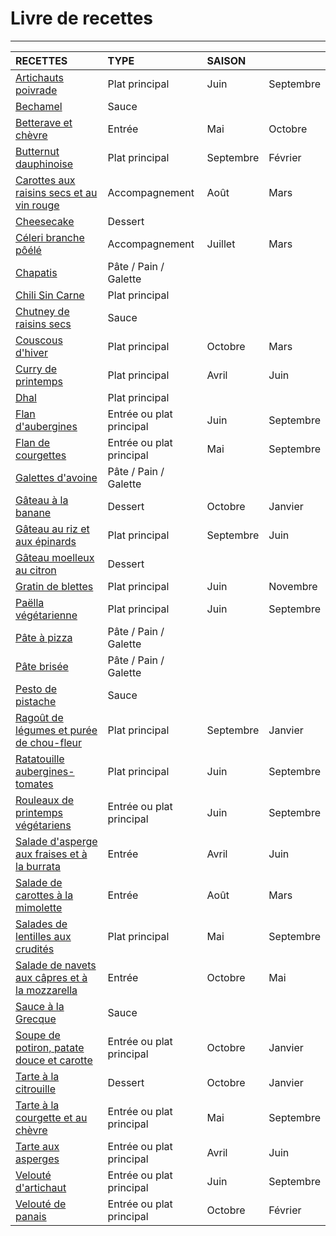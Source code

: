 # Livre de recettes

---

| **RECETTES** | **TYPE** | **SAISON** | |
|:---|:---|:---|:---|
| [Artichauts poivrade](./recettes/artichauts_poivrade.md) | Plat principal | Juin | Septembre |
| [Bechamel](./recettes/bechamel.md) | Sauce | | |
| [Betterave et chèvre](./recettes/betterave_et_chevre.md) | Entrée | Mai | Octobre |
| [Butternut dauphinoise](./recettes/butternut_dauphinoise.md) | Plat principal | Septembre | Février |
| [Carottes aux raisins secs et au vin rouge](./recettes/carottes_raisins_vin.md) | Accompagnement | Août | Mars |
| [Cheesecake](./recettes/cheesecake.md) | Dessert | | |
| [Céleri branche pôélé](./recettes/celeri_branche_poele.md) | Accompagnement | Juillet | Mars |
| [Chapatis](./recettes/chapatis.md) | Pâte / Pain / Galette | | |
| [Chili Sin Carne](./recettes/chili_sin_carne.md) | Plat principal | | |
| [Chutney de raisins secs](./recettes/chutney_raisins_secs.md) | Sauce | | |
| [Couscous d'hiver](./recettes/couscous_hiver.md) | Plat principal | Octobre | Mars |
| [Curry de printemps](./recettes/curry_printemps.md) | Plat principal | Avril | Juin |
| [Dhal](./recettes/dhal.md) | Plat principal | | |
| [Flan d'aubergines](./recettes/flan_aubergines.md) | Entrée ou plat principal | Juin | Septembre |
| [Flan de courgettes](./recettes/flan_courgettes.md) | Entrée ou plat principal | Mai | Septembre |
| [Galettes d'avoine](./recettes/galettes_avoine.md) | Pâte / Pain / Galette | | |
| [Gâteau à la banane](./recettes/gateau_banane.md) | Dessert | Octobre | Janvier |
| [Gâteau au riz et aux épinards](./recettes/gateau_riz_epinards.md) | Plat principal | Septembre | Juin |
| [Gâteau moelleux au citron](./recettes/gateau_moelleux_citron.md) | Dessert | | |
| [Gratin de blettes](./recettes/gratin_blettes.md) | Plat principal | Juin | Novembre |
| [Paëlla végétarienne](./recettes/paella_vegetarienne.md) | Plat principal | Juin | Septembre |
| [Pâte à pizza](./recettes/pate_pizza.md) | Pâte / Pain / Galette | | |
| [Pâte brisée](./recettes/pate_brisee.md) | Pâte / Pain / Galette | | |
| [Pesto de pistache](./recettes/pesto_pistache.md) | Sauce | | |
| [Ragoût de légumes et purée de chou-fleur](./recettes/ragout_legumes_puree_chou_fleur.md) | Plat principal | Septembre | Janvier |
| [Ratatouille aubergines-tomates](./recettes/ratatouille_aubergines.md) | Plat principal | Juin | Septembre |
| [Rouleaux de printemps végétariens](./recettes/rouleaux_printemps_vegetariens.md) | Entrée ou plat principal | Juin | Septembre |
| [Salade d'asperge aux fraises et à la burrata](./recettes/salade_asperges_fraises_burrata.md) | Entrée | Avril | Juin |
| [Salade de carottes à la mimolette](./recettes/salade_carotte_mimolette.md) | Entrée | Août | Mars |
| [Salades de lentilles aux crudités](./recettes/salade_lentilles_crudités.md) | Plat principal | Mai | Septembre |
| [Salade de navets aux câpres et à la mozzarella](./recettes/salade_navets_capres_mozzarella.md) | Entrée | Octobre | Mai |
| [Sauce à la Grecque](./recettes/sauce_grecque.md) | Sauce | | |
| [Soupe de potiron, patate douce et carotte](./recettes/soupe_potiron_patate_douce_carotte.md) | Entrée ou plat principal | Octobre | Janvier |
| [Tarte à la citrouille](./recettes/tarte_citrouille.md) | Dessert | Octobre | Janvier |
| [Tarte à la courgette et au chèvre](./recettes/tarte_courgette_chevre.md) | Entrée ou plat principal | Mai | Septembre |
| [Tarte aux asperges](./recettes/tarte_asperges.md) | Entrée ou plat principal | Avril | Juin |
| [Velouté d'artichaut](./recettes/veloute_artichaut.md) | Entrée ou plat principal | Juin | Septembre |
| [Velouté de panais](./recettes/veloute_panais.md) | Entrée ou plat principal | Octobre | Février |
